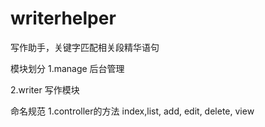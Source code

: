 # writerhelper
写作助手，关键字匹配相关段精华语句

模块划分
1.manage 后台管理

2.writer 写作模块


命名规范
1.controller的方法
index,list, add, edit, delete, view

